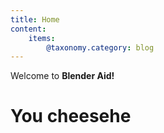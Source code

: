 ```yaml
---
title: Home
content:
    items: 
        @taxonomy.category: blog
---
```


Welcome to **Blender Aid!**
# You cheesehe